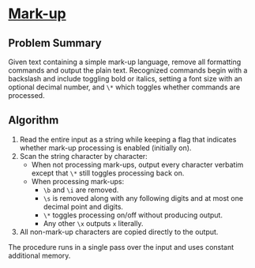 # [Mark-up](https://www.spoj.com/problems/MARKUP)

## Problem Summary
Given text containing a simple mark-up language, remove all formatting commands and output the plain text. Recognized commands begin with a backslash and include toggling bold or italics, setting a font size with an optional decimal number, and `\*` which toggles whether commands are processed.

## Algorithm
1. Read the entire input as a string while keeping a flag that indicates whether mark-up processing is enabled (initially on).
2. Scan the string character by character:
   - When not processing mark-ups, output every character verbatim except that `\*` still toggles processing back on.
   - When processing mark-ups:
     - `\b` and `\i` are removed.
     - `\s` is removed along with any following digits and at most one decimal point and digits.
     - `\*` toggles processing on/off without producing output.
     - Any other `\x` outputs `x` literally.
3. All non-mark-up characters are copied directly to the output.

The procedure runs in a single pass over the input and uses constant additional memory.
